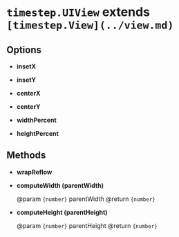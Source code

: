 # `timestep.UIView` extends `[timestep.View](../view.md)`

## Options

* __insetX__

* __insetY__

* __centerX__

* __centerY__

* __widthPercent__

* __heightPercent__


## Methods

* __wrapReflow__

* __computeWidth (parentWidth)__

	@param `{number}` parentWidth
	@return `{number}`

* __computeHeight (parentHeight)__

	@param `{number}` parentHeight
	@return `{number}`
